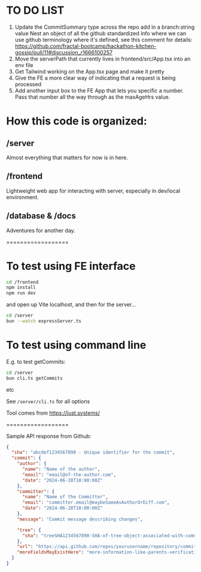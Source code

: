 # TO DO LIST

1. Update the CommitSummary type across the repo
   add in a branch:string value
   Nest an object of all the github standardized info where we can use github terminology where it's defined, see this comment for details: https://github.com/fractal-bootcamp/hackathon-kitchen-gossip/pull/11#discussion_r1666100257
1. Move the serverPath that currently lives in frontend/src/App.tsx into an env file
1. Get Tailwind working on the App.tsx page and make it pretty
1. Give the FE a more clear way of indicating that a request is being processed
1. Add another input box to the FE App that lets you specific a number. Pass that number all the way through as the maxAgeHrs value.

# How this code is organized:

## /server

Almost everything that matters for now is in here.

## /frontend

Lightweight web app for interacting with server, especially in dev/local environment.

## /database & /docs

Adventures for another day.

==================

# To test using FE interface

```sh
cd /frontend
npm install
npm run dev
```

and open up Vite localhost, and then for the server...

```sh
cd /server
bun --watch expressServer.ts
```

# To test using command line

E.g. to test getCommits:

```sh
cd /server
bun cli.ts getCommits
```

etc

See `/server/cli.ts` for all options

Tool comes from https://just.systems/

==================

Sample API response from Github:

```json
{
  "sha": "abcdef1234567890 - Unique identifier for the commit",
  "commit": {
    "author": {
      "name": "Name of the author",
      "email": "email@of-the-author.com",
      "date": "2024-06-28T10:00:00Z"
    },
    "committer": {
      "name": "Name of the Committer",
      "email": "committer.email@maybeSameAsAuthorOrDiff.com",
      "date": "2024-06-28T10:00:00Z"
    },
    "message": "Commit message describing changes",

    "tree": {
      "sha": "treeSHA1234567890-SHA-of-tree-object-associated-with-commit"
    },
    "url": "https://api.github.com/repos/yourusername/repository/commits/abcdef1234567890/url-to-view-commit-on-github",
    "moreFieldsMayExistHere": "more-information-like-parents-verification-details-etc"
  }
}
```
